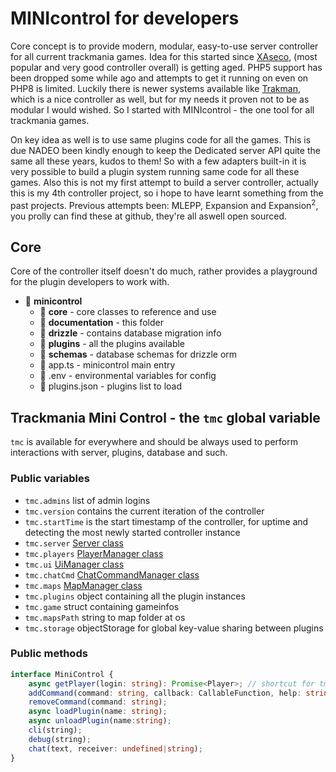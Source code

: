 # MINIcontrol for developers

Core concept is to provide modern, modular, easy-to-use server controller for all current trackmania games.
Idea for this started since [XAseco](https://xaseco.org), (most popular and very good controller overall) is getting aged.
PHP5 support has been dropped some while ago and attempts to get it running on even on PHP8 is limited. Luckily there is newer systems available like [Trakman](https://github.com/lythx/trakman), which is a nice controller as well, but for my needs it proven not to be as modular I would wished. So I started with MINIcontrol - the one tool for all trackmania games.

On key idea as well is to use same plugins code for all the games. This is due NADEO been kindly enough to keep the Dedicated server API quite the same all these years, kudos to them! So with a few adapters built-in it is very possible to build a plugin system running same code for all these games. Also this is not my first attempt to build a server controller, actually this is my 4th controller project, so i hope to have learnt something from the past projects. Previous attempts been: MLEPP, Expansion and Expansion<sup>2</sup>, you prolly can find these at github, they're all aswell open sourced.

## Core

Core of the controller itself doesn't do much, rather provides a playground for the plugin developers to work with.

* 📂 **minicontrol**  
    * 📁 **core**  - core classes to reference and use
    * 📁 **documentation**  - this folder
    * 📁 **drizzle** - contains database migration info
    * 📁 **plugins** - all the plugins available
    * 📁 **schemas** - database schemas for drizzle orm
    * 📄 app.ts - minicontrol main entry 
    * 📄 .env - environmental variables for config
    * 📄 plugins.json - plugins list to load

## Trackmania Mini Control - the `tmc` global variable
 `tmc` is available for everywhere and should be always used to perform interactions with server, plugins, database and such.

### Public variables

* `tmc.admins` list of admin logins
* `tmc.version` contains the current iteration of the controller
* `tmc.startTime` is the start timestamp of the controller, for uptime and detecting the most newly started controller instance
* `tmc.server` [Server class](./class/server.md) 
* `tmc.players` [PlayerManager class](./class/playermanager.md) 
* `tmc.ui` [UiManager class](./class/uimanager.md)
* `tmc.chatCmd` [ChatCommandManager class](./class/chatcmd.md)
* `tmc.maps` [MapManager class](./class/maps.md)
* `tmc.plugins` object containing all the plugin instances
* `tmc.game` struct containing gameinfos 
* `tmc.mapsPath` string to map folder at os
* `tmc.storage` objectStorage for global key-value sharing between plugins

### Public methods

```ts
interface MiniControl {
    async getPlayer(login: string): Promise<Player>; // shortcut for tmc.player.getPlayer(login);
    addCommand(command: string, callback: CallableFunction, help: string = "");
    removeCommand(command: string);    
    async loadPlugin(name: string);
    async unloadPlugin(name:string);
    cli(string);
    debug(string);
    chat(text, receiver: undefined|string);
}
```
